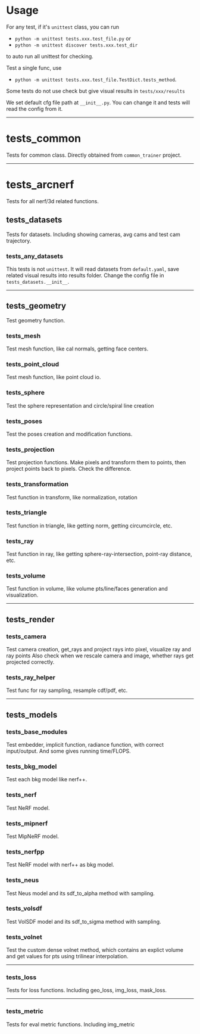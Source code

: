 # Usage
For any test, if it's `unittest` class, you can run
- `python -m unittest tests.xxx.test_file.py` or
- `python -m unittest discover tests.xxx.test_dir`

to auto run all unittest for checking.

Test a single func, use
- `python -m unittest tests.xxx.test_file.TestDict.tests_method`.

Some tests do not use check but give visual results in `tests/xxx/results`

We set default cfg file path at `__init__.py`. You can change it and tests will read the config from it.

------------------------------------------------------------------------
# tests_common
Tests for common class. Directly obtained from `common_trainer` project.

------------------------------------------------------------------------
# tests_arcnerf
Tests for all nerf/3d related functions.


## tests_datasets
Tests for datasets. Including showing cameras, avg cams and test cam trajectory.
### tests_any_datasets
This tests is not `unittest`. It will read datasets from `default.yaml`,
save related visual results into results folder.
Change the config file in `tests_datasets.__init__`.

------------------------------------------------------------------------
## tests_geometry
Test geometry function.
### tests_mesh
Test mesh function, like cal normals, getting face centers.
### tests_point_cloud
Test mesh function, like point cloud io.
### tests_sphere
Test the sphere representation and circle/spiral line creation
### tests_poses
Test the poses creation and modification functions.
### tests_projection
Test projection functions. Make pixels and transform them to points, then project points
back to pixels. Check the difference.
### tests_transformation
Test function in transform, like normalization, rotation
### tests_triangle
Test function in triangle, like getting norm, getting circumcircle, etc.
### tests_ray
Test function in ray, like getting sphere-ray-intersection, point-ray distance, etc.
### tests_volume
Test function in volume, like volume pts/line/faces generation and visualization.

------------------------------------------------------------------------
## tests_render
### tests_camera
Test camera creation, get_rays and project rays into pixel, visualize ray and ray points
Also check when we rescale camera and image, whether rays get projected correctly.
### tests_ray_helper
Test func for ray sampling, resample cdf/pdf, etc.

------------------------------------------------------------------------
## tests_models
### tests_base_modules
Test embedder, implicit function, radiance function, with correct input/output. And some gives running time/FLOPS.
### tests_bkg_model
Test each bkg model like nerf++.
### tests_nerf
Test NeRF model.
### tests_mipnerf
Test MipNeRF model.
### tests_nerfpp
Test NeRF model with nerf++ as bkg model.
### tests_neus
Test Neus model and its sdf_to_alpha method with sampling.
### tests_volsdf
Test VolSDF model and its sdf_to_sigma method with sampling.
### tests_volnet
Test the custom dense volnet method, which contains an explict volume and get values for pts
using trilinear interpolation.

------------------------------------------------------------------------
### tests_loss
Tests for loss functions. Including geo_loss, img_loss, mask_loss.

------------------------------------------------------------------------
### tests_metric
Tests for eval metric functions. Including img_metric

